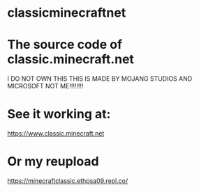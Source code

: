 # classicminecraftnet
# The source code of classic.minecraft.net
I DO NOT OWN THIS THIS IS MADE BY MOJANG STUDIOS AND MICROSOFT NOT ME!!!!!!!!
# See it working at:
https://www.classic.minecraft.net
# Or my reupload
https://minecraftclassic.ethpsa09.repl.co/
